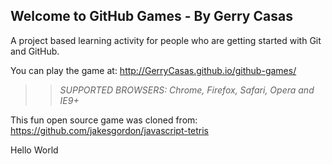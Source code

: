 ## Welcome to GitHub Games - By Gerry Casas

A project based learning activity for people who are getting started with Git and GitHub.

You can play the game at: http://GerryCasas.github.io/github-games/

>> _*SUPPORTED BROWSERS*: Chrome, Firefox, Safari, Opera and IE9+_

This fun open source game was cloned from: https://github.com/jakesgordon/javascript-tetris

Hello World